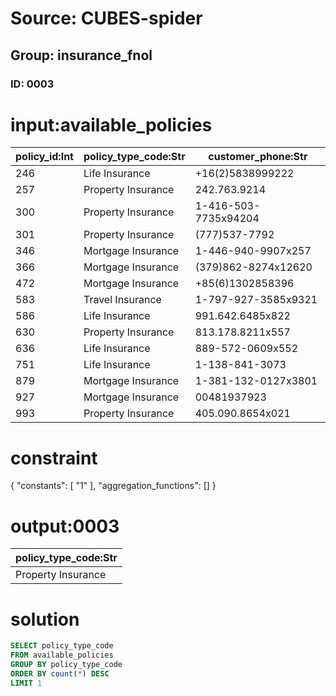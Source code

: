 # Source: CUBES-spider
## Group: insurance_fnol
### ID: 0003

# input:available_policies

| policy_id:Int | policy_type_code:Str | customer_phone:Str |
|---|---|---|
| 246 | Life Insurance | +16(2)5838999222 |
| 257 | Property Insurance | 242.763.9214 |
| 300 | Property Insurance | 1-416-503-7735x94204 |
| 301 | Property Insurance | (777)537-7792 |
| 346 | Mortgage Insurance | 1-446-940-9907x257 |
| 366 | Mortgage Insurance | (379)862-8274x12620 |
| 472 | Mortgage Insurance | +85(6)1302858396 |
| 583 | Travel Insurance | 1-797-927-3585x9321 |
| 586 | Life Insurance | 991.642.6485x822 |
| 630 | Property Insurance | 813.178.8211x557 |
| 636 | Life Insurance | 889-572-0609x552 |
| 751 | Life Insurance | 1-138-841-3073 |
| 879 | Mortgage Insurance | 1-381-132-0127x3801 |
| 927 | Mortgage Insurance | 00481937923 |
| 993 | Property Insurance | 405.090.8654x021 |

# constraint

{
  "constants": [
    "1"
  ],
  "aggregation_functions": []
}

# output:0003

| policy_type_code:Str |
|---|
| Property Insurance |

# solution

```sql
SELECT policy_type_code
FROM available_policies
GROUP BY policy_type_code
ORDER BY count(*) DESC
LIMIT 1
```
